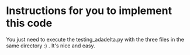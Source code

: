 # Instructions for you to implement this code

You just need to execute the testing_adadelta.py with the three files in the same directory :) . It's nice and easy.

